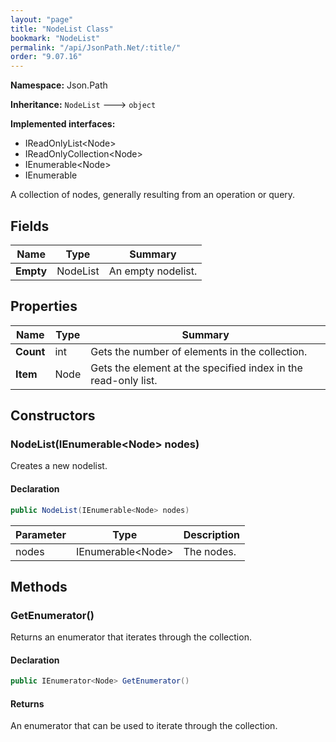 ```yaml
---
layout: "page"
title: "NodeList Class"
bookmark: "NodeList"
permalink: "/api/JsonPath.Net/:title/"
order: "9.07.16"
---
```

**Namespace:** Json.Path

**Inheritance:**
`NodeList`
 🡒 
`object`

**Implemented interfaces:**

- IReadOnlyList\<Node\>
- IReadOnlyCollection\<Node\>
- IEnumerable\<Node\>
- IEnumerable

A collection of nodes, generally resulting from an operation or query.

## Fields

| Name | Type | Summary |
|---|---|---|
| **Empty** | NodeList | An empty nodelist. |
## Properties

| Name | Type | Summary |
|---|---|---|
| **Count** | int | Gets the number of elements in the collection. |
| **Item** | Node | Gets the element at the specified index in the read-only list. |
## Constructors

### NodeList(IEnumerable\<Node\> nodes)

Creates a new nodelist.

#### Declaration

```c#
public NodeList(IEnumerable<Node> nodes)
```
| Parameter | Type | Description |
|---|---|---|
| nodes | IEnumerable\<Node\> | The nodes. |

## Methods

### GetEnumerator()

Returns an enumerator that iterates through the collection.

#### Declaration

```c#
public IEnumerator<Node> GetEnumerator()
```

#### Returns

An enumerator that can be used to iterate through the collection.

